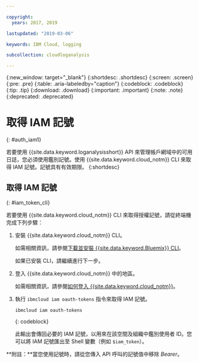 ```yaml
---

copyright:
  years: 2017, 2019

lastupdated: "2019-03-06"

keywords: IBM Cloud, logging

subcollection: cloudloganalysis

---
```


{:new_window: target="_blank"}
{:shortdesc: .shortdesc}
{:screen: .screen}
{:pre: .pre}
{:table: .aria-labeledby="caption"}
{:codeblock: .codeblock}
{:tip: .tip}
{:download: .download}
{:important: .important}
{:note: .note}
{:deprecated: .deprecated}


# 取得 IAM 記號
{: #auth_iam1}

若要使用 {{site.data.keyword.loganalysisshort}} API 來管理帳戶網域中的可用日誌，您必須使用鑑別記號。使用 {{site.data.keyword.cloud_notm}} CLI 來取得 IAM 記號。記號具有有效期限。
{:shortdesc}


## 取得 IAM 記號
{: #iam_token_cli}

若要使用 {{site.data.keyword.cloud_notm}} CLI 來取得授權記號，請從終端機完成下列步驟：

1. 安裝 {{site.data.keyword.cloud_notm}} CLI。

   如需相關資訊，請參閱[下載並安裝 {{site.data.keyword.Bluemix}} CLI](/docs/cli?topic=cloud-cli-ibmcloud-cli#overview)。
   
   如果已安裝 CLI，請繼續進行下一步。
    
2. 登入 {{site.data.keyword.cloud_notm}} 中的地區。 

    如需相關資訊，請參閱[如何登入 {{site.data.keyword.cloud_notm}}](/docs/services/CloudLogAnalysis/qa?topic=cloudloganalysis-cli_qa#login)。
	
3. 執行 `ibmcloud iam oauth-tokens` 指令來取得 IAM 記號。

    ```
	ibmcloud iam oauth-tokens
	```
	{: codeblock}
	
	此輸出會傳回必要的 IAM 記號，以用來在該空間及組織中鑑別使用者 ID。您可以將 IAM 記號匯出至 Shell 變數（例如 `$iam_token`）。



**附註：**當您使用記號時，請從您傳入 API 呼叫的記號值中移除 *Bearer*。

